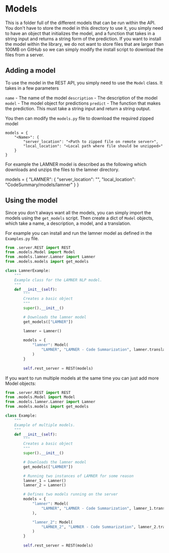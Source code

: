 # Models

This is a folder full of the different models that can be run within the API.
You don't have to store the model in this directory to use it, you simply need
to have an object that initializes the model, and a function that takes in a 
string input and returns a string form of the prediction. If you want to install
the model within the library, we do not want to store files that are larger than
100MB on GitHub so we can simply modify the install script to download the files
from a server.

## Adding a model

To use the model in the REST API, you simply need to use the `Model` class. It 
takes in a few parameters

`name` - The name of the model
`description` - The description of the model
`model` - The model object for predictions
`predict` - The function that makes the prediction. This must take a string 
    input and return a string output. 

You then can modify the `models.py` file to download the required zipped model

```
models = {
    "<Name>": {
        "server_location": "<Path to zipped file on remote server>",
        "local_location": "<Local path where file should be unzipped>"
    }
}
```

For example the LAMNER model is described as the following which downloads and
unzips the files to the lamner directory.

models = {
    "LAMNER": {
        "server_location": "",
        "local_location": "CodeSummary/models/lamner"
    }
}

## Using the model

Since you don't always want all the models, you can simply import the models
using the `get_models` script. Then create a dict of `Model` objects, which take
a name, a description, a model, and a translation. 

For example you can install and run the lamner model as defined in the `Examples.py`
file. 

```py
from .server.REST import REST
from .models.Model import Model
from .models.lamner.Lamner import Lamner
from .models.models import get_models

class LamnerExample:
    """
    Example class for the LAMNER NLP model.
    """
    def __init__(self):
        """
        Creates a basic object
        """
        super().__init__()

        # Downloads the lamner model
        get_models(["LAMNER"])

        lamner = Lamner()
        
        models = {
            "lamner": Model(
                "LAMNER", "LAMNER - Code Summarization", lamner.translate
            )
        }
        
        self.rest_server = REST(models)
```

If you want to run multiple models at the same time you can just add more Model
objects:

```py
from .server.REST import REST
from .models.Model import Model
from .models.lamner.Lamner import Lamner
from .models.models import get_models

class Example:
    """
    Example of multiple models.
    """
    def __init__(self):
        """
        Creates a basic object
        """
        super().__init__()

        # Downloads the lamner model
        get_models(["LAMNER"])

        # Running two instances of LAMNER for some reason
        lamner_1 = Lamner()
        lamner_2 = Lamner()

        # Defines two models running on the server
        models = {
            "lamner": Model(
                "LAMNER", "LAMNER - Code Summarization", lamner_1.translate
            ),

            "lamner_2": Model(
                "LAMNER_2", "LAMNER - Code Summarization", lamner_2.translate
            )
        }
        
        self.rest_server = REST(models)
```